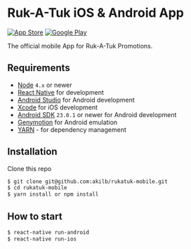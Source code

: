 # Ruk-A-Tuk iOS & Android App

[![App Store](https://linkmaker.itunes.apple.com/htmlResources/assets/en_us//images/web/linkmaker/badge_appstore-lrg.svg)][appstore]
[![Google Play](https://play.google.com/intl/en_gb/badges/images/badge_new.png)][googleplay]

[appstore]: https://itunes.apple.com/us/app/ruk-a-tuk/id661478091?mt=8&uo=4
[googleplay]: https://play.google.com/store/apps/details?id=com.rukatuk.mobile&hl=en_GB

The official mobile App for Ruk-A-Tuk Promotions.

## Requirements
- [Node](https://nodejs.org) `4.x` or newer
- [React Native](http://facebook.github.io/react-native/docs/getting-started.html) for development
- [Android Studio](https://developer.android.com/studio/index.html) for Android development
- [Xcode](https://developer.apple.com/xcode/) for iOS development
- [Android SDK](https://developer.android.com/sdk/) `23.0.1` or newer for Android development
- [Genymotion](https://www.genymotion.com/) for Android emulation
- [YARN](https://yarnpkg.com/) - for dependency management


## Installation

Clone this repo

```sh
$ git clone git@github.com:akilb/rukatuk-mobile.git
$ cd rukatuk-mobile
$ yarn install or npm install
```

## How to start

```sh
$ react-native run-android
$ react-native run-ios
```